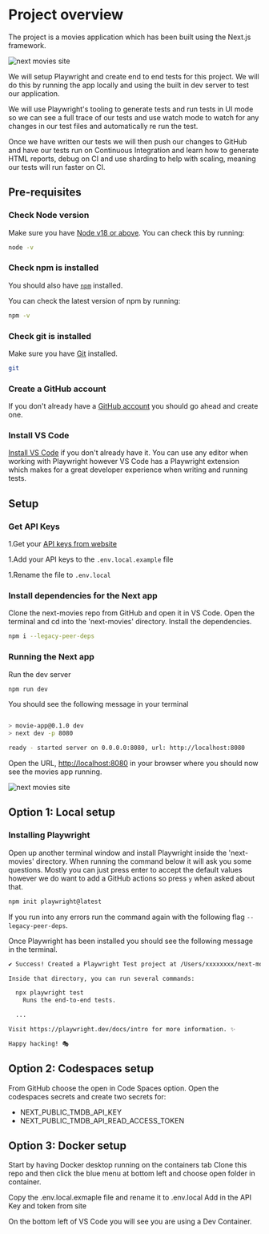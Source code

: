 # Project overview

<!-- describes the project and how they'll build it at a high level. -->

The project is a movies application which has been built using the Next.js framework. 

![next movies site](./../assets/01-Movies-Site.png)

We will setup Playwright and create end to end tests for this project. We will do this by running the app locally and using the built in dev server to test our application. 

We will use Playwright's tooling to generate tests and run tests in UI mode so we can see a full trace of our tests and use watch mode to watch for any changes in our test files and automatically re run the test.

Once we have written our tests we will then push our changes to GitHub and have our tests run on Continuous Integration and learn how to generate HTML reports, debug on CI and use sharding to help with scaling, meaning our tests will run faster on CI.

## Pre-requisites

### Check Node version

Make sure you have [Node v18 or above](https://nodejs.org/en/download). You can check this by running:

```bash
node -v
```

### Check npm is installed

You should also have [`npm`](https://docs.npmjs.com/downloading-and-installing-node-js-and-npm) installed. 

You can check the latest version of npm by running:

```bash
npm -v
```

### Check git is installed

Make sure you have [Git](https://git-scm.com/downloads) installed.

```bash
git
```

### Create a GitHub account

If you don't already have a [GitHub account](https://github.com/) you should go ahead and create one.

### Install VS Code

[Install VS Code](https://code.visualstudio.com/) if you don't already have it. You can use any editor when working with Playwright however VS Code has a Playwright extension which makes for a great developer experience when writing and running tests. 

## Setup

<!-- walks them through the setup of all needed tools, installations, accounts, etc. -->

### Get API Keys

1.Get your [API keys from website](https://www.themoviedb.org/signup)

1.Add your API keys to the `.env.local.example` file

1.Rename the file to `.env.local`

### Install dependencies for the Next app

Clone the next-movies repo from GitHub and open it in VS Code. Open the terminal and cd into the 'next-movies' directory. Install the dependencies.

```bash
npm i --legacy-peer-deps
```

### Running the Next app

Run the dev server

```bash
npm run dev
```

You should see the following message in your terminal

```bash

> movie-app@0.1.0 dev
> next dev -p 8080

ready - started server on 0.0.0.0:8080, url: http://localhost:8080
```

Open the URL, [http://localhost:8080](http://localhost:8080) in your browser where you should now see the movies app running.

![next movies site](./../assets/01-Movies-Site.png)

## Option 1: Local setup

### Installing Playwright

Open up another terminal window and install Playwright inside the 'next-movies' directory. When running the command below it will ask you some questions. Mostly you can just press enter to accept the default values however we do want to add a GitHub actions so press `y` when asked about that.

```bash
npm init playwright@latest
```

If you run into any errors run the command again with the following flag `--legacy-peer-deps`.

Once Playwright has been installed you should see the following message in the terminal.

```bash
✔ Success! Created a Playwright Test project at /Users/xxxxxxxx/next-movies

Inside that directory, you can run several commands:

  npx playwright test
    Runs the end-to-end tests.

  ...

Visit https://playwright.dev/docs/intro for more information. ✨

Happy hacking! 🎭
```

## Option 2: Codespaces setup

From GitHub choose the open in Code Spaces option.
Open the codespaces secrets and create two secrets for:
- NEXT_PUBLIC_TMDB_API_KEY
- NEXT_PUBLIC_TMDB_API_READ_ACCESS_TOKEN


## Option 3: Docker setup

Start by having Docker desktop running on the containers tab
Clone this repo and then click the blue menu at bottom left and choose open folder in container.

Copy the .env.local.exmaple file and rename it to .env.local
Add in the API Key and token from site

On the bottom left of VS Code you will see you are using a Dev Container.
